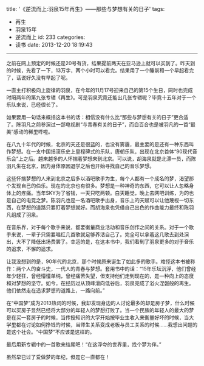 title: '《逆流而上:羽泉15年再生》——那些与梦想有关的日子'
tags:
  - 再生
  - 羽泉15年
  - 逆流而上
id: 233
categories:
  - 读书
date: 2013-12-20 18:19:43
---

<span style="font-size: small;">之前在网上预定的时候还是20号有货，结果提前两天在亚马逊上就可以买到了。昨天到的时候，先看了一下，13万字，两个小时可以看完。结果用了一个睡前和一个早起看完了，话说好久没有早起了呢。</span>

<span style="font-size: small;">一直主打积极向上旋律的羽泉，在今年的11月17号迎来自己的第15个生日，同时也完成时隔两年的第九张专辑《再生》。可是羽泉究竟还能出几张专辑呢？毕竟十五年对于一个乐队来说，已经很长了。</span>

<span style="font-size: small;"><!--more--></span>

<span style="font-size: small;">如果要用一句话来概括这本书的话：相信没有什么比“那些与梦想有关的日子”更合适了。陈羽凡之前参演过一部电视剧“与青春有关的日子”，而白百合也是被羽凡的一首“最美”感动的稀里哗啦。</span>

<span style="font-size: small;">在八九十年代的时候，北京的天还是很蓝的，也没有雾霾，最主要的是还有一种东西叫作梦想。在一支中国摇滚乐史上里程碑式的乐队，唐朝乐队，出现在北京首体“90现代音乐会”上之后。越来越多的人怀揣着梦想来到北京。可以说，胡海泉就是北漂一员，而陈羽凡生在北京，因为身体原因退学之后也开始寻找自己的音乐梦想。</span>

<span style="font-size: small;">这些怀揣梦想的人来到北京之后多以酒吧歌手为生，每个人都有一个成名的梦，渴望那个发现自己的伯乐。现在的北京也有很多。梦想是一种神奇的东西，它可以让人忽略身体上的疼痛。当年SKY为了省钱，一天只吃两顿。白天睡觉，晚上去网吧训练，为的也是自己的电竞之梦。陈羽凡也是一名酒吧歌手出身，音乐上的天赋可以让他蔑视一切东西，在梦想的道路只要盯着梦想就好。而胡海泉也凭借自己出色的作曲能力最终和陈羽凡组成了羽泉。</span>

<span style="font-size: small;">在音乐界，对于每个歌手来说，都要衡量商业活动和音乐创作之间的关系。对于一个歌手来说，一辈子只需要唱红几首歌就足够养活自己了。完全可以拿着这几歌去到处演出，大不了降低出场费罢了。幸运的是，在这本书中，我们看到了羽泉更多的对于音乐的追求，不懈的追求。</span>

<span style="font-size: small;">让我没想到的是，90年代的北京，那个时候原来诞生了如此多的歌手。难怪这本书被称作：两个人的奋斗史，一代人的青春与梦想。套用书中的话：“15年乐坛沉浮，他们曾经年少轻狂，曾经懵懂单纯，曾经痛苦失望，但支持他们走到现在的，是一种向上的态度和对梦想的坚守。如今，在经历过从顶峰滑向低谷后，羽泉完成了浴火涅磐般的再生。他们依然走在追求梦想的道路上，一路向前。”</span>

<span style="font-size: small;">在“中国梦”成为2013热词的时候，我却发现身边的人讨论最多的却是房子梦，什么时候可以买房子显然已经将大部分的年轻人的梦想打败了。当一个民族的年轻人的最大的梦是在买一套房子的时候，当传授知识的大学开始按毕业生收入来衡量好坏的时候，当大学里都在讨论如何挣钱的时候，当师生关系变成老板与员工关系的时候……我想出问题的是这个社会。“中国梦”不应该是这样的。</span>

<span style="font-size: small;">最后用新专辑中的一首歌来结尾吧！“在这浮夸的世界里，找个梦为伴。”</span>

<span style="font-size: small;">虽然早已过了爱做梦的年纪，但是它一直都在！</span>